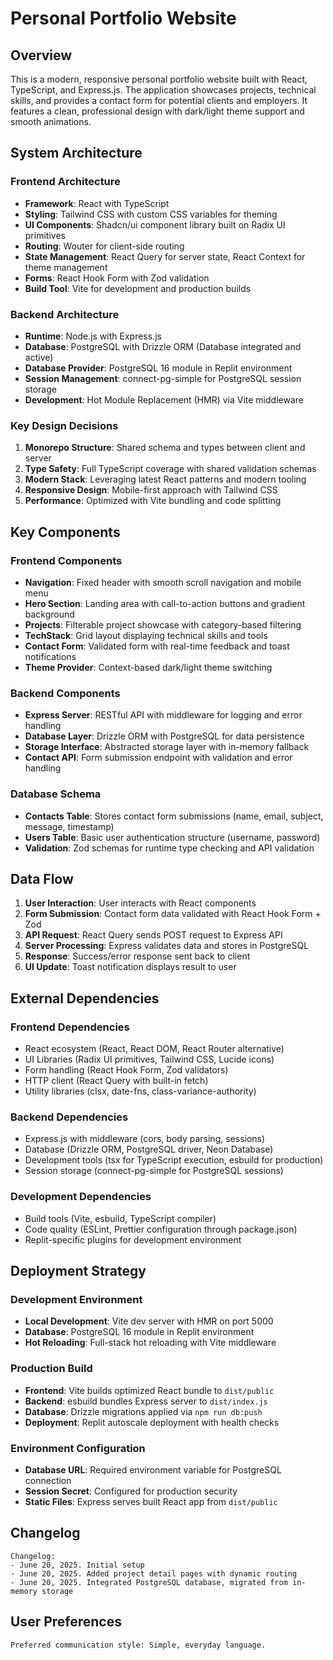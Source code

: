 # Personal Portfolio Website

## Overview

This is a modern, responsive personal portfolio website built with React, TypeScript, and Express.js. The application showcases projects, technical skills, and provides a contact form for potential clients and employers. It features a clean, professional design with dark/light theme support and smooth animations.

## System Architecture

### Frontend Architecture
- **Framework**: React with TypeScript
- **Styling**: Tailwind CSS with custom CSS variables for theming
- **UI Components**: Shadcn/ui component library built on Radix UI primitives
- **Routing**: Wouter for client-side routing
- **State Management**: React Query for server state, React Context for theme management
- **Forms**: React Hook Form with Zod validation
- **Build Tool**: Vite for development and production builds

### Backend Architecture
- **Runtime**: Node.js with Express.js
- **Database**: PostgreSQL with Drizzle ORM (Database integrated and active)
- **Database Provider**: PostgreSQL 16 module in Replit environment
- **Session Management**: connect-pg-simple for PostgreSQL session storage
- **Development**: Hot Module Replacement (HMR) via Vite middleware

### Key Design Decisions
1. **Monorepo Structure**: Shared schema and types between client and server
2. **Type Safety**: Full TypeScript coverage with shared validation schemas
3. **Modern Stack**: Leveraging latest React patterns and modern tooling
4. **Responsive Design**: Mobile-first approach with Tailwind CSS
5. **Performance**: Optimized with Vite bundling and code splitting

## Key Components

### Frontend Components
- **Navigation**: Fixed header with smooth scroll navigation and mobile menu
- **Hero Section**: Landing area with call-to-action buttons and gradient background
- **Projects**: Filterable project showcase with category-based filtering
- **TechStack**: Grid layout displaying technical skills and tools
- **Contact Form**: Validated form with real-time feedback and toast notifications
- **Theme Provider**: Context-based dark/light theme switching

### Backend Components
- **Express Server**: RESTful API with middleware for logging and error handling
- **Database Layer**: Drizzle ORM with PostgreSQL for data persistence
- **Storage Interface**: Abstracted storage layer with in-memory fallback
- **Contact API**: Form submission endpoint with validation and error handling

### Database Schema
- **Contacts Table**: Stores contact form submissions (name, email, subject, message, timestamp)
- **Users Table**: Basic user authentication structure (username, password)
- **Validation**: Zod schemas for runtime type checking and API validation

## Data Flow

1. **User Interaction**: User interacts with React components
2. **Form Submission**: Contact form data validated with React Hook Form + Zod
3. **API Request**: React Query sends POST request to Express API
4. **Server Processing**: Express validates data and stores in PostgreSQL
5. **Response**: Success/error response sent back to client
6. **UI Update**: Toast notification displays result to user

## External Dependencies

### Frontend Dependencies
- React ecosystem (React, React DOM, React Router alternative)
- UI Libraries (Radix UI primitives, Tailwind CSS, Lucide icons)
- Form handling (React Hook Form, Zod validators)
- HTTP client (React Query with built-in fetch)
- Utility libraries (clsx, date-fns, class-variance-authority)

### Backend Dependencies
- Express.js with middleware (cors, body parsing, sessions)
- Database (Drizzle ORM, PostgreSQL driver, Neon Database)
- Development tools (tsx for TypeScript execution, esbuild for production)
- Session storage (connect-pg-simple for PostgreSQL sessions)

### Development Dependencies
- Build tools (Vite, esbuild, TypeScript compiler)
- Code quality (ESLint, Prettier configuration through package.json)
- Replit-specific plugins for development environment

## Deployment Strategy

### Development Environment
- **Local Development**: Vite dev server with HMR on port 5000
- **Database**: PostgreSQL 16 module in Replit environment
- **Hot Reloading**: Full-stack hot reloading with Vite middleware

### Production Build
- **Frontend**: Vite builds optimized React bundle to `dist/public`
- **Backend**: esbuild bundles Express server to `dist/index.js`
- **Database**: Drizzle migrations applied via `npm run db:push`
- **Deployment**: Replit autoscale deployment with health checks

### Environment Configuration
- **Database URL**: Required environment variable for PostgreSQL connection
- **Session Secret**: Configured for production security
- **Static Files**: Express serves built React app from `dist/public`

## Changelog

```
Changelog:
- June 20, 2025. Initial setup
- June 20, 2025. Added project detail pages with dynamic routing
- June 20, 2025. Integrated PostgreSQL database, migrated from in-memory storage
```

## User Preferences

```
Preferred communication style: Simple, everyday language.
```